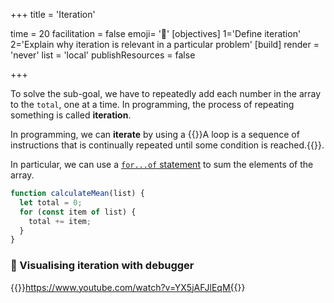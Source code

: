 +++
title = 'Iteration'

time = 20
facilitation = false
emoji= '🔁'
[objectives]
    1='Define iteration'
    2='Explain why iteration is relevant in a particular problem'
[build]
  render = 'never'
  list = 'local'
  publishResources = false

+++

To solve the sub-goal, we have to repeatedly add each number in the array to the `total`, one at a time. In programming, the process of repeating something is called **iteration**.

In programming, we can **iterate** by using a {{<tooltip title="loop">}}A loop is a sequence of instructions that is continually repeated until some condition is reached.{{</tooltip>}}.

In particular, we can use a [`for...of` statement](https://developer.mozilla.org/en-US/docs/Web/JavaScript/Reference/Statements/for...of) to sum the elements of the array.

```js
function calculateMean(list) {
  let total = 0;
  for (const item of list) {
    total += item;
  }
}
```

### 🐛 Visualising iteration with debugger

{{<youtube>}}https://www.youtube.com/watch?v=YX5jAFJlEqM{{</youtube>}}
